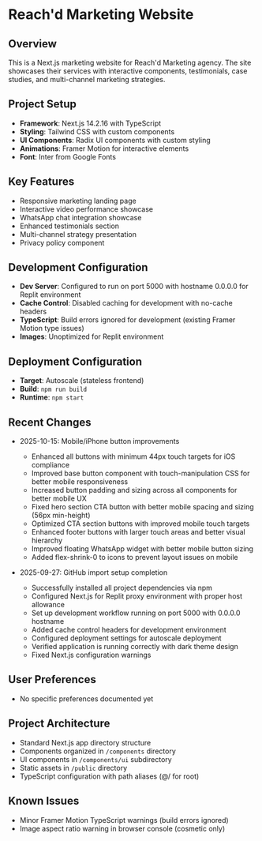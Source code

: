# Reach'd Marketing Website

## Overview
This is a Next.js marketing website for Reach'd Marketing agency. The site showcases their services with interactive components, testimonials, case studies, and multi-channel marketing strategies.

## Project Setup
- **Framework**: Next.js 14.2.16 with TypeScript
- **Styling**: Tailwind CSS with custom components
- **UI Components**: Radix UI components with custom styling
- **Animations**: Framer Motion for interactive elements
- **Font**: Inter from Google Fonts

## Key Features
- Responsive marketing landing page
- Interactive video performance showcase
- WhatsApp chat integration showcase
- Enhanced testimonials section
- Multi-channel strategy presentation
- Privacy policy component

## Development Configuration
- **Dev Server**: Configured to run on port 5000 with hostname 0.0.0.0 for Replit environment
- **Cache Control**: Disabled caching for development with no-cache headers
- **TypeScript**: Build errors ignored for development (existing Framer Motion type issues)
- **Images**: Unoptimized for Replit environment

## Deployment Configuration
- **Target**: Autoscale (stateless frontend)
- **Build**: `npm run build`
- **Runtime**: `npm start`

## Recent Changes
- 2025-10-15: Mobile/iPhone button improvements
  - Enhanced all buttons with minimum 44px touch targets for iOS compliance
  - Improved base button component with touch-manipulation CSS for better mobile responsiveness
  - Increased button padding and sizing across all components for better mobile UX
  - Fixed hero section CTA button with better mobile spacing and sizing (56px min-height)
  - Optimized CTA section buttons with improved mobile touch targets
  - Enhanced footer buttons with larger touch areas and better visual hierarchy
  - Improved floating WhatsApp widget with better mobile button sizing
  - Added flex-shrink-0 to icons to prevent layout issues on mobile

- 2025-09-27: GitHub import setup completion
  - Successfully installed all project dependencies via npm
  - Configured Next.js for Replit proxy environment with proper host allowance
  - Set up development workflow running on port 5000 with 0.0.0.0 hostname
  - Added cache control headers for development environment
  - Configured deployment settings for autoscale deployment
  - Verified application is running correctly with dark theme design
  - Fixed Next.js configuration warnings

## User Preferences
- No specific preferences documented yet

## Project Architecture
- Standard Next.js app directory structure
- Components organized in `/components` directory
- UI components in `/components/ui` subdirectory
- Static assets in `/public` directory
- TypeScript configuration with path aliases (@/ for root)

## Known Issues
- Minor Framer Motion TypeScript warnings (build errors ignored)
- Image aspect ratio warning in browser console (cosmetic only)